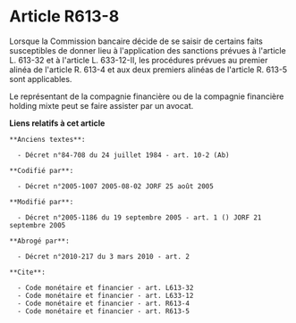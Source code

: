 # Article R613-8

Lorsque la Commission bancaire décide de se saisir de certains faits susceptibles de donner lieu à l'application des
sanctions prévues à l'article L. 613-32 et à l'article L. 633-12-II, les procédures prévues au premier alinéa de l'article R.
613-4 et aux deux premiers alinéas de l'article R. 613-5 sont applicables.

Le représentant de la compagnie financière ou de la compagnie financière holding mixte peut se faire assister par un avocat.

**Liens relatifs à cet article**

	**Anciens textes**:

	  - Décret n°84-708 du 24 juillet 1984 - art. 10-2 (Ab)

	**Codifié par**:

	  - Décret n°2005-1007 2005-08-02 JORF 25 août 2005

	**Modifié par**:

	  - Décret n°2005-1186 du 19 septembre 2005 - art. 1 () JORF 21 septembre 2005

	**Abrogé par**:

	  - Décret n°2010-217 du 3 mars 2010 - art. 2

	**Cite**:

	  - Code monétaire et financier - art. L613-32
	  - Code monétaire et financier - art. L633-12
	  - Code monétaire et financier - art. R613-4
	  - Code monétaire et financier - art. R613-5
